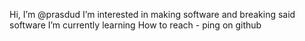 Hi, I’m @prasdud
I’m interested in making software and breaking said software
I’m currently learning
How to reach - ping on github

<!---
prasdud/prasdud is a ✨ special ✨ repository because its `README.md` (this file) appears on your GitHub profile.
You can click the Preview link to take a look at your changes.
--->
